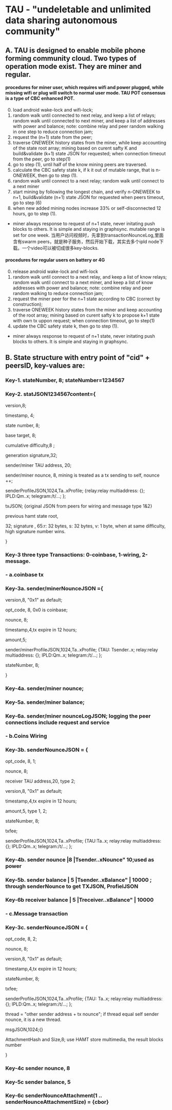 # TAU - "undeletable and unlimited data sharing autonomous community"

## A. TAU is designed to enable mobile phone forming community cloud. Two types of operation mode exist. They are miner and regular. 
#### procedures for miner user, which requires wifi and power plugged, while missing wifi or plug will switch to normal user mode. TAU POT consensus is a type of CBC enhanced POT.
0. load android wake-lock and wifi-lock;
1. random walk until connected to next relay, and keep a list of relays; random walk until connected to next miner, and keep a list of addresses with power and balance; note: combine relay and peer random walking in one step to reduce connection jam;
2. request the (n+1) state from the peer; 
3. traverse ONEWEEK history states from the miner, while keep accounting of the state root array; 
mining based on curent safty K and build&validate (k+1) state JSON for requested; when connection timeout from the peer, go to step(1)
4. go to step (1), until half of the know mining peers are traversed. 
5. calculate the CBC safety state k, if k it out of mutable range, that is n-ONEWEEK, then go to step (1). 
6. random walk until connect to a next relay; random walk until connect to a next miner
7. start mining by following the longest chain, and verify n-ONEWEEK to n+1, build&validate (n+1) state JSON for requested when peers timeout, go to step (6)
8. when new added mining nodes increase 33% or self-disconnected 12 hours, go to step (1).
* miner always response to request of n+1 state, never initating push blocks to others. It is simple and staying in graphsync. mutable range is set for one week. 
当用户访问视频时，先拿到transactionNounceLog,里面含有swarm peers，就是种子服务，然后开始下载，其实去多个ipld node下载。一个video可以被切成很多key-blocks. 

#### procedures for regular users on battery or 4G 
0. release android wake-lock and wifi-lock
1. random walk until connect to a next relay, and keep a list of know relays; random walk until connect to a next miner, and keep a list of know addresses with power and balance; note: combine relay and peer random walking to reduce connection jam;
2. request the miner peer for the n+1 state according to CBC (correct by construction); 
3. traverse ONEWEEK history states from the miner and keep accounting of the root array; mining based on curent safty k to propose k+1 state with own tx uppon request; when connection timeout, go to step(1)
4. update the CBC safety state k, then go to step (1). 
* miner always response to request of n+1 state, never initating push blocks to others. It is simple and staying in graphsync.

## B. State structure with entry point of "cid" + peersID, key-values are:

### Key-1. stateNumber, 8; stateNumber=1234567

### Key-2. statJSON1234567content={ 

version,8; 

timestamp, 4; 

state number, 8; 

base target, 8; 

cumulative difficulty,8 ; 

generation signature,32;

sender/miner TAU address, 20; 

sender/miner nounce, 8, mining is treated as a tx sending to self, nounce ++;

senderProfileJSON,1024,Ta..xProfile; {relay:relay multiaddress: {}; IPLD:Qm..x; telegram:/t/...; }; 

txJSON; {original JSON from peers for wiring and message type 1&2}

previous hamt state root,

32; signature , 65:r: 32 bytes, s: 32 bytes, v: 1 byte, when at same difficulty, high signature number wins.

}

### Key-3 three type Transactions: 0-coinbase, 1-wiring, 2-message.
### - a.coinbase tx
### Key-3a. sender/minerNounceJSON ={

version,8, "0x1" as default;

opt_code, 8, 0x0 is coinbase;

nounce, 8;

timestamp,4,tx expire in 12 hours;

amount,5;

sender/minerProfileJSON,1024,Ta..xProfile; {TAU: Tsender..x; relay:relay multiaddress: {}; IPLD:Qm..x; telegram:/t/...; };

stateNumber, 8;

}

### Key-4a. sender/miner nounce;
### Key-5a. sender/miner balance;
### Key-6a. sender/miner nounceLogJSON; logging the peer connections include request and service

### - b.Coins Wiring
### Key-3b. senderNounceJSON = {

  opt_code, 8, 1;

nounce, 8;

receiver TAU address,20, type 2;

version,8, "0x1" as default;

timestamp,4,tx expire in 12 hours;

amount,5, type 1, 2;

stateNumber, 8;

txfee;

senderProfileJSON,1024,Ta..xProfile; {TAU:Ta..x; relay:relay multiaddress: {}; IPLD:Qm..x; telegram:/t/...; 
};


### Key-4b. sender nounce	|8 			|Tsender..xNounce"	10;used as power
### Key-5b. sender balance        | 5       	|Tsender..xBalance" | 10000 ; through senderNounce to get TXJSON, ProfielJSON
### Key-6b receiver balance      | 5     		|Treceiver..xBalance" | 10000

### - c.Message transaction
### Key-3c. senderNounceJSON = {

opt_code, 8, 2;

nounce, 8;

version,8, "0x1" as default;

timestamp,4,tx expire in 12 hours;

stateNumber, 8;

txfee;

senderProfileJSON,1024,Ta..xProfile; {TAU: Ta..x; relay:relay multiaddress: {}; IPLD:Qm..x; telegram:/t/...; };

thread = "other sender address + tx nounce"; if thread equal self sender nounce, it is a new thread.

msgJSON,1024;{}

AttachmentHash and Size,8; use HAMT store multimedia, the result blocks number

}


### Key-4c sender nounce, 8 	
### Key-5c sender balance, 5    
### Key-6c senderNounceAttachment(1 .. senderNounceAttachmentSize) = {cbor}
